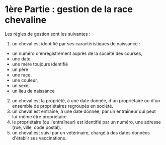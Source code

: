 1ère Partie : gestion de la race chevaline
=========

Les règles de gestion sont les suivantes :
1. un cheval est identifié par ses caractéristiques de naissance :
* un numéro d'enregistrement auprès de la société des courses,
* une date,
* une mère toujours identifié
* un père
* une race,
* une couleur,
* un sexe,
* un lieu de naissance
2. un cheval est la propriété, à une date donnée, d'un propriétaire ou d'un ensemble de propriétaires regroupés en société.
3. un cheval est entraîné, à une date donnée, par un entraîneur qui peut lui-même être propriétaire.
4. le propriétaire (ou l'entraîneur) est identifié par un numéro, une adresse (rue, ville, code postal).
5. un cheval est suivi par un vétérinaire, chargé à des dates données d'établir ses vaccinations.

